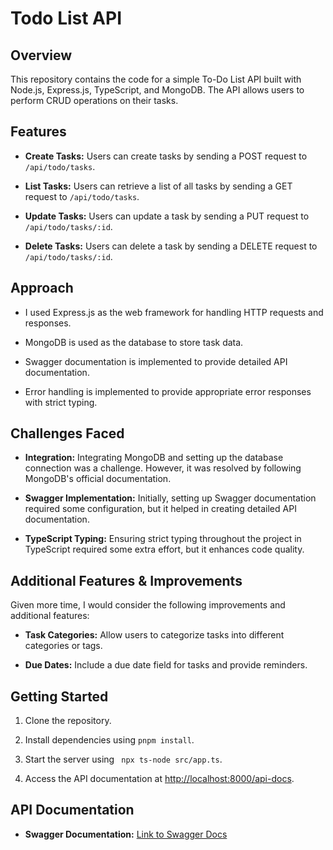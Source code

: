# Todo List API

## Overview

This repository contains the code for a simple To-Do List API built with Node.js, Express.js, TypeScript, and MongoDB. The API allows users to perform CRUD operations on their tasks.

## Features

- **Create Tasks:** Users can create tasks by sending a POST request to `/api/todo/tasks`.

- **List Tasks:** Users can retrieve a list of all tasks by sending a GET request to `/api/todo/tasks`.

- **Update Tasks:** Users can update a task by sending a PUT request to `/api/todo/tasks/:id`.

- **Delete Tasks:** Users can delete a task by sending a DELETE request to `/api/todo/tasks/:id`.

## Approach

- I used Express.js as the web framework for handling HTTP requests and responses.

- MongoDB is used as the database to store task data.

- Swagger documentation is implemented to provide detailed API documentation.

- Error handling is implemented to provide appropriate error responses with strict typing.

## Challenges Faced

- **Integration:** Integrating MongoDB and setting up the database connection was a challenge. However, it was resolved by following MongoDB's official documentation.

- **Swagger Implementation:** Initially, setting up Swagger documentation required some configuration, but it helped in creating detailed API documentation.

- **TypeScript Typing:** Ensuring strict typing throughout the project in TypeScript required some extra effort, but it enhances code quality.

## Additional Features & Improvements

Given more time, I would consider the following improvements and additional features:

- **Task Categories:** Allow users to categorize tasks into different categories or tags.

- **Due Dates:** Include a due date field for tasks and provide reminders.


## Getting Started

1. Clone the repository.

2. Install dependencies using `pnpm install`.

4. Start the server using ` npx ts-node src/app.ts`.

5. Access the API documentation at [http://localhost:8000/api-docs](http://localhost:8000/api-docs).

## API Documentation

- **Swagger Documentation:** [Link to Swagger Docs](./src/swagg/swagger.json)

